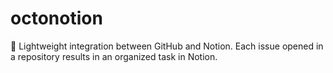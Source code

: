# octonotion
🐙 Lightweight integration between GitHub and Notion. Each issue opened in a repository results in an organized task in Notion.
